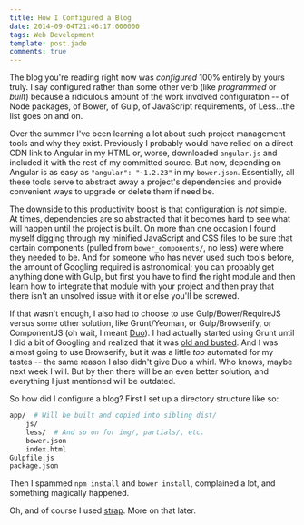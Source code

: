 ```yaml
---
title: How I Configured a Blog
date: 2014-09-04T21:46:17.000000
tags: Web Development
template: post.jade
comments: true
---
```


The blog you're reading right now was *configured* 100% entirely by yours truly. I say configured rather than some other verb (like *programmed* or *built*) because a ridiculous amount of the work involved configuration -- of Node packages, of Bower, of Gulp, of JavaScript requirements, of Less...the list goes on and on.

<!-- more -->

Over the summer I've been learning a lot about such project management tools and why they exist. Previously I probably would have relied on a direct CDN link to Angular in my HTML or, worse, downloaded `angular.js` and included it with the rest of my committed source. But now, depending on Angular is as easy as `"angular": "~1.2.23"` in my `bower.json`. Essentially, all these tools serve to abstract away a project's dependencies and provide convenient ways to upgrade or delete them if need be.

The downside to this productivity boost is that configuration is *not* simple. At times, dependencies are so abstracted that it becomes hard to see what will happen until the project is built. On more than one occasion I found myself digging through my minified JavaScript and CSS files to be sure that certain components (pulled from `bower_components/`, no less) were where they needed to be. And for someone who has never used such tools before, the amount of Googling required is astronomical; you can probably get anything done with Gulp, but first you have to find the right module and then learn how to integrate that module with your project and then pray that there isn't an unsolved issue with it or else you'll be screwed.

If that wasn't enough, I also had to choose to use Gulp/Bower/RequireJS versus some other solution, like Grunt/Yeoman, or Gulp/Browserify, or ComponentJS (oh wait, I meant [Duo](http://duojs.org/)). I had actually started using Grunt until I did a bit of Googling and realized that it was [old and busted](http://www.100percentjs.com/just-like-grunt-gulp-browserify-now/). And I was almost going to use Browserify, but it was a little *too* automated for my tastes -- the same reason I also didn't give Duo a whirl. Who knows, maybe next week I will. But by then there will be an even better solution, and everything I just mentioned will be outdated.

So how did I configure a blog? First I set up a directory structure like so:

```bash
app/  # Will be built and copied into sibling dist/
    js/
    less/  # And so on for img/, partials/, etc.
    bower.json
    index.html
Gulpfile.js
package.json
```

Then I spammed `npm install` and `bower install`, complained a lot, and something magically happened.

Oh, and of course I used [strap](https://github.com/willyg302/strap.py). More on that later.
